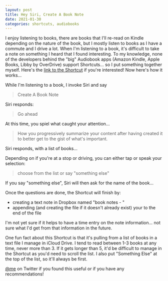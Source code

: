 ```yaml
---
layout: post
title: Hey Siri, Create A Book Note
date: 2021-01-30
categories: shortcuts, audiobooks
---
```

I enjoy listening to books, there are books that I'll re-read on Kindle depending on the nature of the book, but I mostly listen to books as I have a commute and I drive a lot. When I'm listening to a book, it's difficult to take a note on something I heard that I found interesting. To my knowledge, none of the developers behind the "big" Audiobook apps (Amazon Kindle, Apple Books, Libby by OverDrive) support Shortcuts... so I put something together myself. Here's the [link to the Shortcut](https://www.icloud.com/shortcuts/d8b09644536e443e8bbbdd3f150b657b) if you're interested! Now here's how it works...

While I'm listening to a book, I invoke Siri and say

> Create A Book Note

Siri responds:

> Go ahead

At this time, you spiel what caught your attention... 

> How you progressively summarize your content after having created it to better get to the gist of what's important. 

Siri responds, with a list of books... 

Depending on if you're at a stop or driving, you can either tap or speak your selection:

> choose from the list or say "something else"

If you say "something else", Siri will then ask for the name of the book...

Once the questions are done, the Shortcut will finish by:

- creating a text note in Dropbox named "book notes - <name of book>"
- appending (and creating the file if it doesn't already exist) your <book note> to the end of the file

I'm not yet sure if it helps to have a time entry on the note information... not sure what I'd get from that information in the future. 

One fun fact about this Shortcut is that it's pulling from a list of books in a text file I manage in iCloud Drive. I tend to read between 1-3 books at any time, never more than 3. If it gets longer than 5, it'd be difficult to manage in the Shortcut as you'd need to scroll the list. I also put "Something Else" at the top of the list, so it'll always be first. 

[@me](https://www.twitter.com/davidjoelhall) on Twitter if you found this useful or if you have any recommendations! 